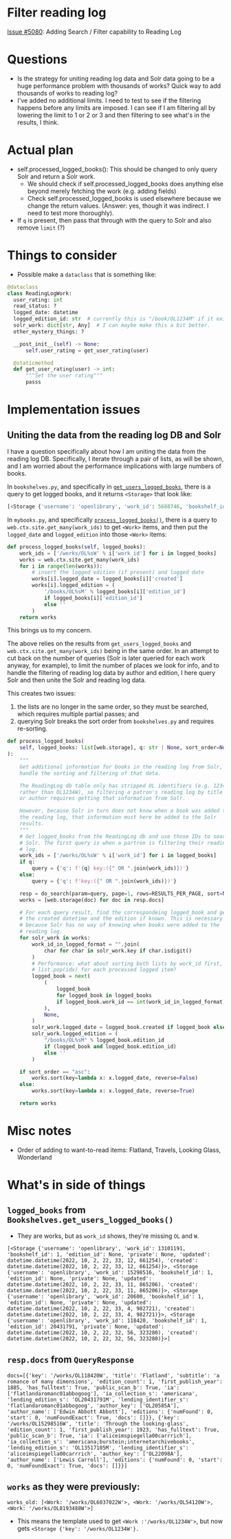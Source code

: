 Filter reading log
==================
[Issue #5080](https://github.com/internetarchive/openlibrary/issues/5080): Adding Search / Filter capability to Reading Log

# Questions
- Is the strategy for uniting reading log data and Solr data going to be a huge performance problem with thousands of works? Quick way to add thousands of works to reading log?
- I've added no additional limits. I need to test to see if the filtering happens before any limits are imposed. I can see if I am filtering all by lowering the limit to 1 or 2 or 3 and then filtering to see what's in the results, I think.

# Actual plan
- self.processed_logged_books(): This should be changed to only query Solr and return a Solr work.
  - We should check if self.processed_logged_books does anything else beyond merely fetching the work (e.g. adding fields)
  - Check self.processed_logged_books is used elsewhere because we change the return values. (Answer: yes, though it was indirect. I need to test more thoroughly).
- If `q` is present, then pass that through with the query to Solr and also remove `limit` (?)

# Things to consider
- Possible make a `dataclass` that is something like:
```python
@dataclass
class ReadingLogWork:
  user_rating: int
  read_status: ?
  logged_date: datetime
  logged_edition_id: str  # currently this is "/book/OL1234M" if it exists. It's in thte solr_work, but it may make some sense to take some values in there attributes. Need to see more thoroughly how this would get used.
  solr_work: dict[str, Any]  # I can maybe make this a bit better.
  other_mystery_things: ?

  __post_init__(self) -> None:
      self.user_rating = get_user_rating(user)

  @staticmethod
  def get_user_rating(user) -> int:
      """Set the user rating"""
      passs
```

# Implementation issues

## Uniting the data from the reading log DB and Solr
I have a question specifically about how I am uniting the data from the reading log DB. Specifically, I iterate through a pair of lists, as will be shown, and I am worried about the performance implications with large numbers of books.

In `bookshelves.py`, and specifically in [`get_users_logged_books`](https://github.com/internetarchive/openlibrary/blob/caf727acdc61ed49bec0bbcbd9e1f0cedb7a38c9/openlibrary/core/bookshelves.py#L173), there is a query to get logged books, and it returns `<Storage>` that look like:
```python
[<Storage {'username': 'openlibrary', 'work_id': 5688746, 'bookshelf_id': 1, 'edition_id': None, 'private': None, 'updated': datetime.datetime(2022, 10, 3, 17, 42, 47, 795770), 'created': datetime.datetime(2022, 10, 3, 17, 42, 47, 795770)}>, ...]
```
In `mybooks.py`, and specifically [`process_logged_books()`](https://github.com/internetarchive/openlibrary/blob/caf727acdc61ed49bec0bbcbd9e1f0cedb7a38c9/openlibrary/plugins/upstream/mybooks.py#L362), there is a query to `web.ctx.site.get_many(work_ids)` to get `<Work>` items, and then put the `logged_date` and `logged_edition` into those `<Work>` items:
```python
def process_logged_books(self, logged_books):
    work_ids = ['/works/OL%sW' % i['work_id'] for i in logged_books]
    works = web.ctx.site.get_many(work_ids)
    for i in range(len(works)):
        # insert the logged edition (if present) and logged date
        works[i].logged_date = logged_books[i]['created']
        works[i].logged_edition = (
            '/books/OL%sM' % logged_books[i]['edition_id']
            if logged_books[i]['edition_id']
            else ''
        )
    return works
```

This brings us to my concern.

The above relies on the results from `get_users_logged_books` and `web.ctx.site.get_many(work_ids)` being in the same order. In an attempt to cut back on the number of queries (Solr is later queried for each work anyway, for example), to limit the number of places we look for info, and to handle the filtering of reading log data by author and edition, I here query Solr and then unite the Solr and reading log data.

This creates two issues:
1. the lists are no longer in the same order, so they must be searched, which requires multiple partial passes; and
2. querying Solr breaks the sort order from `bookshelves.py` and requires re-sorting.
```python
def process_logged_books(
    self, logged_books: list[web.storage], q: str | None, sort_order=None
):
    """
    Get additional information for books in the reading log from Solr, and
    handle the sorting and filtering of that data.

    The ReadingLog db table only has stripped OL identifiers (e.g. 1234
    rather than OL1234W), so filtering a patron's reading log by title
    or author requires getting that information from Solr.

    However, because Solr in turn does not know when a book was added to
    the reading log, that information must here be added to the Solr
    results.
    """
    # Get logged_books from the ReadingLog db and use those IDs to search
    # Solr. The first query is when a partron is filtering their reading
    # log.
    work_ids = ['/works/OL%sW' % i['work_id'] for i in logged_books]
    if q:
        query = {'q': f'{q} key:({" OR ".join(work_ids)})'}
    else:
        query = {'q': f'key:({" OR ".join(work_ids)})'}

    resp = do_search(param=query, page=1, rows=RESULTS_PER_PAGE, sort=None)
    works = [web.storage(doc) for doc in resp.docs]

    # For each query result, find the correspondeing logged_book and get
    # the created datetime and the edition if known. This is necessary
    # because Solr has no way of knowing when books were added to the
    # reading log.
    for solr_work in works:
        work_id_in_logged_format = "".join(
            char for char in solr_work.key if char.isdigit()
        )
        # Performance: what about sorting both lists by work_id first, then
        # list.pop(idx) for each processed logged item?
        logged_book = next(
            (
                logged_book
                for logged_book in logged_books
                if logged_book.work_id == int(work_id_in_logged_format)
            ),
            None,
        )
        solr_work.logged_date = logged_book.created if logged_book else ''
        solr_work.logged_edition = (
            "/books/OL%sM" % logged_book.edition_id
            if (logged_book and logged_book.edition_id)
            else ''
        )

    if sort_order == "asc":
        works.sort(key=lambda x: x.logged_date, reverse=False)
    else:
        works.sort(key=lambda x: x.logged_date, reverse=True)

    return works
```

# Misc notes
- Order of adding to want-to-read items: Flatland, Travels, Looking Glass, Wonderland

# What's in side of things

## `logged_books` from `Bookshelves.get_users_logged_books()`
- They are works, but as `work_id` shows, they're missing `OL` and `W`.
```
[<Storage {'username': 'openlibrary', 'work_id': 13101191, 'bookshelf_id': 1, 'edition_id': None, 'private': None, 'updated': datetime.datetime(2022, 10, 2, 22, 33, 12, 661254), 'created': datetime.datetime(2022, 10, 2, 22, 33, 12, 661254)}>, <Storage {'username': 'openlibrary', 'work_id': 15298516, 'bookshelf_id': 1, 'edition_id': None, 'private': None, 'updated': datetime.datetime(2022, 10, 2, 22, 33, 11, 865206), 'created': datetime.datetime(2022, 10, 2, 22, 33, 11, 865206)}>, <Storage {'username': 'openlibrary', 'work_id': 20600, 'bookshelf_id': 1, 'edition_id': None, 'private': None, 'updated': datetime.datetime(2022, 10, 2, 22, 33, 4, 982721), 'created': datetime.datetime(2022, 10, 2, 22, 33, 4, 982721)}>, <Storage {'username': 'openlibrary', 'work_id': 118420, 'bookshelf_id': 1, 'edition_id': 20431791, 'private': None, 'updated': datetime.datetime(2022, 10, 2, 22, 32, 56, 323280), 'created': datetime.datetime(2022, 10, 2, 22, 32, 56, 323280)}>]
```

## `resp.docs` from `QueryResponse`
```
docs=[{'key': '/works/OL118420W', 'title': 'Flatland', 'subtitle': 'a romance of many dimensions', 'edition_count': 1, 'first_publish_year': 1885, 'has_fulltext': True, 'public_scan_b': True, 'ia': ['flatlandaromanc01abbogoog'], 'ia_collection_s': 'americana', 'lending_edition_s': 'OL20431791M', 'lending_identifier_s': 'flatlandaromanc01abbogoog', 'author_key': ['OL20585A'], 'author_name': ['Edwin Abbott Abbott'], 'editions': {'numFound': 0, 'start': 0, 'numFoundExact': True, 'docs': []}}, {'key': '/works/OL15298516W', 'title': 'Through the looking-glass', 'edition_count': 1, 'first_publish_year': 1923, 'has_fulltext': True, 'public_scan_b': True, 'ia': ['aliceimspiegella00carrrich'], 'ia_collection_s': 'americana;burstein;internetarchivebooks', 'lending_edition_s': 'OL13517105M', 'lending_identifier_s': 'aliceimspiegella00carrrich', 'author_key': ['OL22098A'], 'author_name': ['Lewis Carroll'], 'editions': {'numFound': 0, 'start': 0, 'numFoundExact': True, 'docs': []}}]
```

## `works` as they were previously:
`works_old: [<Work: '/works/OL6037022W'>, <Work: '/works/OL54120W'>, <Work: '/works/OL8193488W'>]`
- This means the template used to get `<Work :'/works/OL1234W'>`, but now gets `<Storage {'key': '/works/OL1234W'}.`
